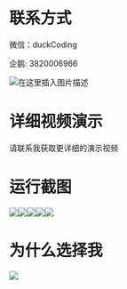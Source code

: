 # 联系方式

微信：duckCoding

企鹅: 3820006966

![在这里插入图片描述](http://upload.cxycsx.vip/91ab4bcb4f2c4c6db86365bb6d6e9c62.jpeg)

# 详细视频演示

请联系我获取更详细的演示视频

# 运行截图

![](http://www.bysj52.com/uploadfile/ueditor/image/202306/%E6%AF%95%E8%AE%BEssm753%E5%9F%BA%E4%BA%8EJSP%E7%9A%84%E9%AB%98%E6%A0%A1%E5%90%AC%E8%AF%BE%E8%AF%84%E4%BB%B7%E7%B3%BB%E7%BB%9F+jsp%E6%AF%95%E4%B8%9A%E8%AE%BE%E8%AE%A1/5.png)![](http://www.bysj52.com/uploadfile/ueditor/image/202306/%E6%AF%95%E8%AE%BEssm753%E5%9F%BA%E4%BA%8EJSP%E7%9A%84%E9%AB%98%E6%A0%A1%E5%90%AC%E8%AF%BE%E8%AF%84%E4%BB%B7%E7%B3%BB%E7%BB%9F+jsp%E6%AF%95%E4%B8%9A%E8%AE%BE%E8%AE%A1/3.png)![](http://www.bysj52.com/uploadfile/ueditor/image/202306/%E6%AF%95%E8%AE%BEssm753%E5%9F%BA%E4%BA%8EJSP%E7%9A%84%E9%AB%98%E6%A0%A1%E5%90%AC%E8%AF%BE%E8%AF%84%E4%BB%B7%E7%B3%BB%E7%BB%9F+jsp%E6%AF%95%E4%B8%9A%E8%AE%BE%E8%AE%A1/1.png)![](http://www.bysj52.com/uploadfile/ueditor/image/202306/%E6%AF%95%E8%AE%BEssm753%E5%9F%BA%E4%BA%8EJSP%E7%9A%84%E9%AB%98%E6%A0%A1%E5%90%AC%E8%AF%BE%E8%AF%84%E4%BB%B7%E7%B3%BB%E7%BB%9F+jsp%E6%AF%95%E4%B8%9A%E8%AE%BE%E8%AE%A1/4.png)![](http://www.bysj52.com/uploadfile/ueditor/image/202306/%E6%AF%95%E8%AE%BEssm753%E5%9F%BA%E4%BA%8EJSP%E7%9A%84%E9%AB%98%E6%A0%A1%E5%90%AC%E8%AF%BE%E8%AF%84%E4%BB%B7%E7%B3%BB%E7%BB%9F+jsp%E6%AF%95%E4%B8%9A%E8%AE%BE%E8%AE%A1/2.png)

# 为什么选择我

![](http://upload.cxycsx.vip/%E7%A8%8B%E5%BA%8F%E8%AE%BE%E8%AE%A1.png)

